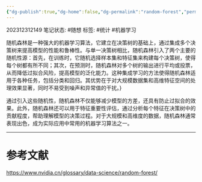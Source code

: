 ```yaml
---
{"dg-publish":true,"dg-home":false,"dg-permalink":"random-forest","permalink":"/random-forest/","dgPassFrontmatter":true}
---
```


202312312149
笔记状态: #随想 
标签: #统计 #机器学习

随机森林是一种强大的机器学习算法，它建立在决策树的基础上，通过集成多个决策树来提高模型的性能和鲁棒性。与单一决策树相比，随机森林引入了两个主要的随机性源：首先，在训练时，它随机选择样本集和特征集来构建每个决策树，使得每个树都有所不同；其次，在预测时，随机森林对多个树的输出进行平均或投票，从而降低过拟合风险，提高模型的泛化能力。这种集成学习的方法使得随机森林适用于各种任务，包括分类和回归。其优势在于对大规模数据集和高维特征空间的处理效果显著，同时不易受到噪声和异常值的干扰。}

通过引入这些随机性，随机森林不仅能够减少模型的方差，还具有防止过拟合的效果。此外，随机森林还可以用于特征重要性评估，通过分析每个特征在决策树中的贡献程度，帮助理解模型的决策过程。对于大规模和高维度的数据，随机森林通常表现出色，成为实际应用中常用的机器学习算法之一。

---
# 参考文献

https://www.nvidia.cn/glossary/data-science/random-forest/